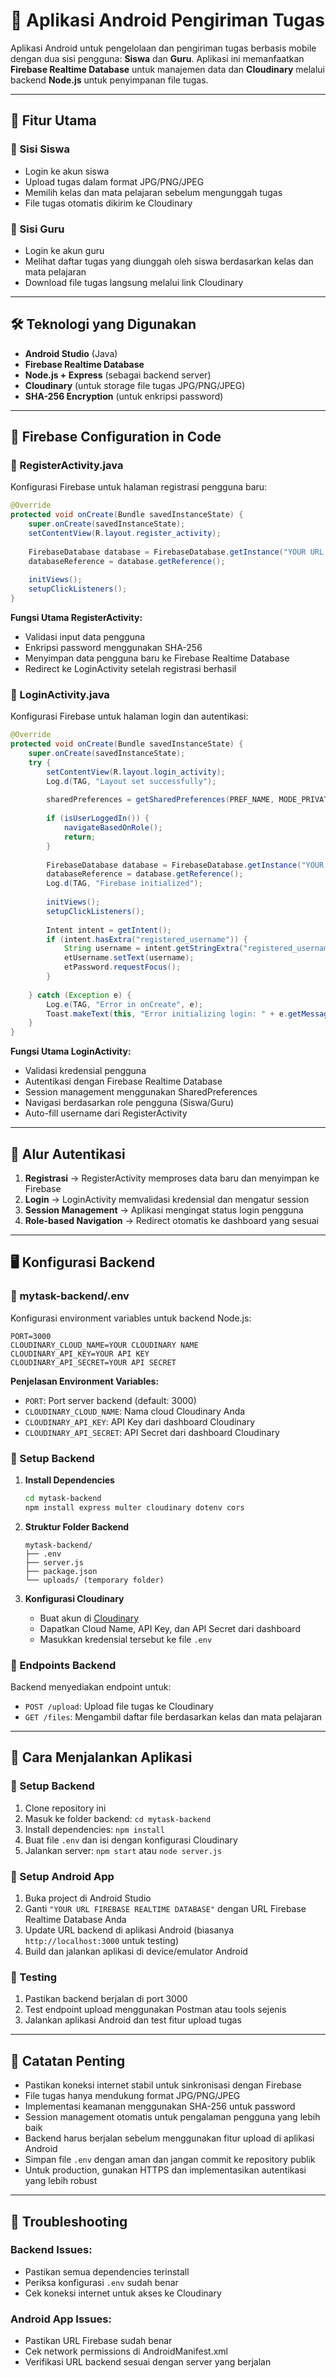 # 📱 Aplikasi Android Pengiriman Tugas

Aplikasi Android untuk pengelolaan dan pengiriman tugas berbasis mobile dengan dua sisi pengguna: **Siswa** dan **Guru**. Aplikasi ini memanfaatkan **Firebase Realtime Database** untuk manajemen data dan **Cloudinary** melalui backend **Node.js** untuk penyimpanan file tugas.

---

## 📖 Fitur Utama

### 🔸 Sisi Siswa
- Login ke akun siswa
- Upload tugas dalam format JPG/PNG/JPEG
- Memilih kelas dan mata pelajaran sebelum mengunggah tugas
- File tugas otomatis dikirim ke Cloudinary

### 🔸 Sisi Guru
- Login ke akun guru
- Melihat daftar tugas yang diunggah oleh siswa berdasarkan kelas dan mata pelajaran
- Download file tugas langsung melalui link Cloudinary

---

## 🛠️ Teknologi yang Digunakan

- **Android Studio** (Java)
- **Firebase Realtime Database**
- **Node.js + Express** (sebagai backend server)
- **Cloudinary** (untuk storage file tugas JPG/PNG/JPEG)
- **SHA-256 Encryption** (untuk enkripsi password)

---

## 🔌 Firebase Configuration in Code

### 📍 RegisterActivity.java

Konfigurasi Firebase untuk halaman registrasi pengguna baru:

```java
@Override
protected void onCreate(Bundle savedInstanceState) {
    super.onCreate(savedInstanceState);
    setContentView(R.layout.register_activity);
    
    FirebaseDatabase database = FirebaseDatabase.getInstance("YOUR URL FIREBASE REALTIME DATABASE");
    databaseReference = database.getReference();
    
    initViews();
    setupClickListeners();
}
```

**Fungsi Utama RegisterActivity:**
- Validasi input data pengguna
- Enkripsi password menggunakan SHA-256
- Menyimpan data pengguna baru ke Firebase Realtime Database
- Redirect ke LoginActivity setelah registrasi berhasil

### 📍 LoginActivity.java

Konfigurasi Firebase untuk halaman login dan autentikasi:

```java
@Override
protected void onCreate(Bundle savedInstanceState) {
    super.onCreate(savedInstanceState);
    try {
        setContentView(R.layout.login_activity);
        Log.d(TAG, "Layout set successfully");
        
        sharedPreferences = getSharedPreferences(PREF_NAME, MODE_PRIVATE);
        
        if (isUserLoggedIn()) {
            navigateBasedOnRole();
            return;
        }
        
        FirebaseDatabase database = FirebaseDatabase.getInstance("YOUR URL FIREBASE REALTIME DATABASE");
        databaseReference = database.getReference();
        Log.d(TAG, "Firebase initialized");
        
        initViews();
        setupClickListeners();
        
        Intent intent = getIntent();
        if (intent.hasExtra("registered_username")) {
            String username = intent.getStringExtra("registered_username");
            etUsername.setText(username);
            etPassword.requestFocus();
        }
        
    } catch (Exception e) {
        Log.e(TAG, "Error in onCreate", e);
        Toast.makeText(this, "Error initializing login: " + e.getMessage(), Toast.LENGTH_LONG).show();
    }
}
```

**Fungsi Utama LoginActivity:**
- Validasi kredensial pengguna
- Autentikasi dengan Firebase Realtime Database
- Session management menggunakan SharedPreferences
- Navigasi berdasarkan role pengguna (Siswa/Guru)
- Auto-fill username dari RegisterActivity

---

## 🔐 Alur Autentikasi

1. **Registrasi** → RegisterActivity memproses data baru dan menyimpan ke Firebase
2. **Login** → LoginActivity memvalidasi kredensial dan mengatur session
3. **Session Management** → Aplikasi mengingat status login pengguna
4. **Role-based Navigation** → Redirect otomatis ke dashboard yang sesuai

---

## 🖥️ Konfigurasi Backend

### 📍 mytask-backend/.env

Konfigurasi environment variables untuk backend Node.js:

```env
PORT=3000
CLOUDINARY_CLOUD_NAME=YOUR CLOUDINARY NAME
CLOUDINARY_API_KEY=YOUR API KEY
CLOUDINARY_API_SECRET=YOUR API SECRET
```

**Penjelasan Environment Variables:**
- `PORT`: Port server backend (default: 3000)
- `CLOUDINARY_CLOUD_NAME`: Nama cloud Cloudinary Anda
- `CLOUDINARY_API_KEY`: API Key dari dashboard Cloudinary
- `CLOUDINARY_API_SECRET`: API Secret dari dashboard Cloudinary

### 📍 Setup Backend

1. **Install Dependencies**
   ```bash
   cd mytask-backend
   npm install express multer cloudinary dotenv cors
   ```

2. **Struktur Folder Backend**
   ```
   mytask-backend/
   ├── .env
   ├── server.js
   ├── package.json
   └── uploads/ (temporary folder)
   ```

3. **Konfigurasi Cloudinary**
   - Buat akun di [Cloudinary](https://cloudinary.com/)
   - Dapatkan Cloud Name, API Key, dan API Secret dari dashboard
   - Masukkan kredensial tersebut ke file `.env`

### 📍 Endpoints Backend

Backend menyediakan endpoint untuk:
- `POST /upload`: Upload file tugas ke Cloudinary
- `GET /files`: Mengambil daftar file berdasarkan kelas dan mata pelajaran

---

## 🚀 Cara Menjalankan Aplikasi

### 🔸 Setup Backend
1. Clone repository ini
2. Masuk ke folder backend: `cd mytask-backend`
3. Install dependencies: `npm install`
4. Buat file `.env` dan isi dengan konfigurasi Cloudinary
5. Jalankan server: `npm start` atau `node server.js`

### 🔸 Setup Android App
1. Buka project di Android Studio
2. Ganti `"YOUR URL FIREBASE REALTIME DATABASE"` dengan URL Firebase Realtime Database Anda
3. Update URL backend di aplikasi Android (biasanya `http://localhost:3000` untuk testing)
4. Build dan jalankan aplikasi di device/emulator Android

### 🔸 Testing
1. Pastikan backend berjalan di port 3000
2. Test endpoint upload menggunakan Postman atau tools sejenis
3. Jalankan aplikasi Android dan test fitur upload tugas

---

## 📝 Catatan Penting

- Pastikan koneksi internet stabil untuk sinkronisasi dengan Firebase
- File tugas hanya mendukung format JPG/PNG/JPEG
- Implementasi keamanan menggunakan SHA-256 untuk password
- Session management otomatis untuk pengalaman pengguna yang lebih baik
- Backend harus berjalan sebelum menggunakan fitur upload di aplikasi Android
- Simpan file `.env` dengan aman dan jangan commit ke repository publik
- Untuk production, gunakan HTTPS dan implementasikan autentikasi yang lebih robust

---

## 🔧 Troubleshooting

### Backend Issues:
- Pastikan semua dependencies terinstall
- Periksa konfigurasi `.env` sudah benar
- Cek koneksi internet untuk akses ke Cloudinary

### Android App Issues:
- Pastikan URL Firebase sudah benar
- Cek network permissions di AndroidManifest.xml
- Verifikasi URL backend sesuai dengan server yang berjalan
